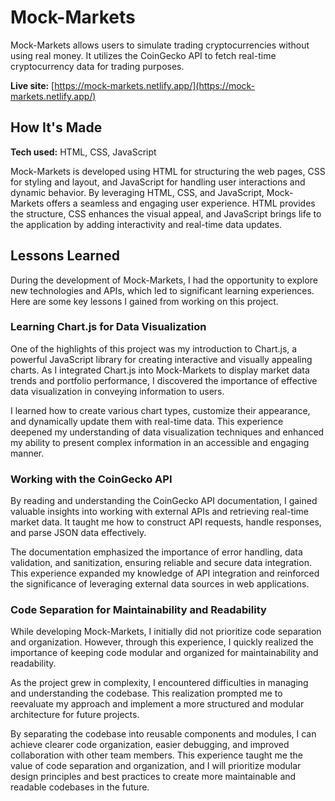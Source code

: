 # Mock-Markets

Mock-Markets allows users to simulate trading cryptocurrencies without using real money. It utilizes the CoinGecko API to fetch real-time cryptocurrency data for trading purposes.

**Live site:** [https://mock-markets.netlify.app/](https://mock-markets.netlify.app/)

## How It's Made

**Tech used:** HTML, CSS, JavaScript

Mock-Markets is developed using HTML for structuring the web pages, CSS for styling and layout, and JavaScript for handling user interactions and dynamic behavior. By leveraging HTML, CSS, and JavaScript, Mock-Markets offers a seamless and engaging user experience. HTML provides the structure, CSS enhances the visual appeal, and JavaScript brings life to the application by adding interactivity and real-time data updates.

## Lessons Learned

During the development of Mock-Markets, I had the opportunity to explore new technologies and APIs, which led to significant learning experiences. Here are some key lessons I gained from working on this project.

### Learning Chart.js for Data Visualization

One of the highlights of this project was my introduction to Chart.js, a powerful JavaScript library for creating interactive and visually appealing charts. As I integrated Chart.js into Mock-Markets to display market data trends and portfolio performance, I discovered the importance of effective data visualization in conveying information to users.

I learned how to create various chart types, customize their appearance, and dynamically update them with real-time data. This experience deepened my understanding of data visualization techniques and enhanced my ability to present complex information in an accessible and engaging manner.

### Working with the CoinGecko API

By reading and understanding the CoinGecko API documentation, I gained valuable insights into working with external APIs and retrieving real-time market data. It taught me how to construct API requests, handle responses, and parse JSON data effectively.

The documentation emphasized the importance of error handling, data validation, and sanitization, ensuring reliable and secure data integration. This experience expanded my knowledge of API integration and reinforced the significance of leveraging external data sources in web applications.

### Code Separation for Maintainability and Readability

While developing Mock-Markets, I initially did not prioritize code separation and organization. However, through this experience, I quickly realized the importance of keeping code modular and organized for maintainability and readability.

As the project grew in complexity, I encountered difficulties in managing and understanding the codebase. This realization prompted me to reevaluate my approach and implement a more structured and modular architecture for future projects.

By separating the codebase into reusable components and modules, I can achieve clearer code organization, easier debugging, and improved collaboration with other team members. This experience taught me the value of code separation and organization, and I will prioritize modular design principles and best practices to create more maintainable and readable codebases in the future.







